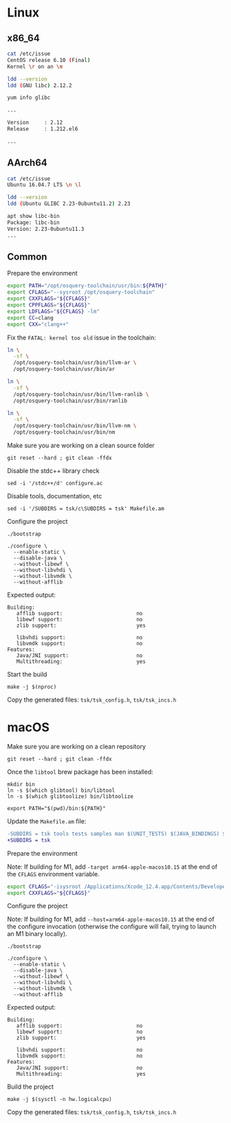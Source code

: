 # Linux

## x86_64

```bash
cat /etc/issue
CentOS release 6.10 (Final)
Kernel \r on an \m
```

```bash
ldd --version
ldd (GNU libc) 2.12.2
```

```bash
yum info glibc

...

Version     : 2.12
Release     : 1.212.el6

...

```

## AArch64

```bash
cat /etc/issue
Ubuntu 16.04.7 LTS \n \l
```

```bash
ldd --version
ldd (Ubuntu GLIBC 2.23-0ubuntu11.2) 2.23
```

```bash
apt show libc-bin
Package: libc-bin
Version: 2.23-0ubuntu11.3
...

```


## Common

Prepare the environment

```bash
export PATH="/opt/osquery-toolchain/usr/bin:${PATH}"
export CFLAGS="--sysroot /opt/osquery-toolchain"
export CXXFLAGS="${CFLAGS}"
export CPPFLAGS="${CFLAGS}"
export LDFLAGS="${CFLAGS} -lm"
export CC=clang
export CXX="clang++"
```

Fix the `FATAL: kernel too old` issue in the toolchain:

```bash
ln \
  -sf \
  /opt/osquery-toolchain/usr/bin/llvm-ar \
  /opt/osquery-toolchain/usr/bin/ar

ln \
  -sf \
  /opt/osquery-toolchain/usr/bin/llvm-ranlib \
  /opt/osquery-toolchain/usr/bin/ranlib

ln \
  -sf \
  /opt/osquery-toolchain/usr/bin/llvm-nm \
  /opt/osquery-toolchain/usr/bin/nm
```

Make sure you are working on a clean source folder

```
git reset --hard ; git clean -ffdx
```

Disable the stdc++ library check

```
sed -i '/stdc++/d' configure.ac
```

Disable tools, documentation, etc

```
sed -i '/SUBDIRS = tsk/c\SUBDIRS = tsk' Makefile.am
```

Configure the project

```
./bootstrap

./configure \
  --enable-static \
  --disable-java \
  --without-libewf \
  --without-libvhdi \
  --without-libvmdk \
  --without-afflib
```

Expected output:

```text
Building:
   afflib support:                        no
   libewf support:                        no
   zlib support:                          yes

   libvhdi support:                       no
   libvmdk support:                       no
Features:
   Java/JNI support:                      no
   Multithreading:                        yes
```

Start the build

```
make -j $(nproc)
```

Copy the generated files: `tsk/tsk_config.h`, `tsk/tsk_incs.h`

# macOS

Make sure you are working on a clean repository

```
git reset --hard ; git clean -ffdx
```

Once the `libtool` brew package has been installed:

```
mkdir bin
ln -s $(which glibtool) bin/libtool
ln -s $(which glibtoolize) bin/libtoolize

export PATH="$(pwd)/bin:${PATH}"
```

Update the `Makefile.am` file:

```patch
-SUBDIRS = tsk tools tests samples man $(UNIT_TESTS) $(JAVA_BINDINGS) $(JAVA_CASEUCO)
+SUBDIRS = tsk
```

Prepare the environment

Note: If building for M1, add `-target arm64-apple-macos10.15` at the end of the `CFLAGS` environment variable.

```bash
export CFLAGS="-isysroot /Applications/Xcode_12.4.app/Contents/Developer/Platforms/MacOSX.platform/Developer/SDKs/MacOSX11.1.sdk"
export CXXFLAGS="${CFLAGS}"
```

Configure the project

Note: If building for M1, add `--host=arm64-apple-macos10.15` at the end of the configure invocation (otherwise the configure will fail, trying to launch an M1 binary locally).

```
./bootstrap

./configure \
  --enable-static \
  --disable-java \
  --without-libewf \
  --without-libvhdi \
  --without-libvmdk \
  --without-afflib
```

Expected output:

```text
Building:
   afflib support:                        no
   libewf support:                        no
   zlib support:                          yes

   libvhdi support:                       no
   libvmdk support:                       no
Features:
   Java/JNI support:                      no
   Multithreading:                        yes
```

Build the project

```
make -j $(sysctl -n hw.logicalcpu)
```

Copy the generated files: `tsk/tsk_config.h`, `tsk/tsk_incs.h`
